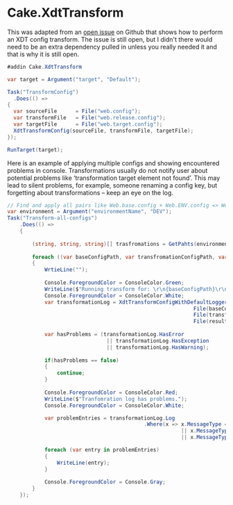 # Cake.XdtTransform

This was adapted from an [open issue](https://github.com/cake-build/cake/issues/321) on Github that shows 
how to perform an XDT config transform. The issue is still open, but I didn't there would need to be an 
extra dependency pulled in unless you really needed it and that is why it is still open.

```csharp
#addin Cake.XdtTransform

var target = Argument("target", "Default");

Task("TransformConfig")
  .Does(() =>
{
  var sourceFile      = File("web.config");
  var transformFile   = File("web.release.config");
  var targetFile      = File("web.target.config");
  XdtTransformConfig(sourceFile, transformFile, targetFile);
});

RunTarget(target);
```

Here is an example of applying multiple configs and showing encountered problems in console.
Transformations usually do not notify user about potential problems like ‘transformation target element not found’. This may lead to silent problems, for example, someone renaming a config key, but forgetting about transformations – keep an eye on the log.  

```csharp
// Find and apply all pairs like Web.base.config + Web.ENV.config => Web.config
var environment = Argument("environmentName", "DEV");
Task("Transform-all-configs")
    .Does(() =>
    {
    
        (string, string, string)[] trasfromations = GetPahts(environment, "./");
        
        foreach ((var baseConfigPath, var transfromationConfigPath, var resultingConfigPath) in trasfromations)
        {
            WrtieLine("");
            
            Console.ForegroundColor = ConsoleColor.Green; 
            WriteLine($"Running transform for: \r\n{baseConfigPath}\r\n{transfromationConfigPath}"); 
            Console.ForegroundColor = ConsoleColor.White; 
            var transformationLog = XdtTransformConfigWithDefaultLogger( 
                                                            File(baseConfigPath), 
                                                            File(transfromationConfigPath), 
                                                            File(resultingConfigPath)); 
                                                            
            var hasProblems = (transformationLog.HasError
                                || transformationLog.HasException 
                                || transformationLog.HasWarning);
                                
            if(hasProblems == false) 
            { 
                continue; 
            } 
            
            Console.ForegroundColor = ConsoleColor.Red; 
            WriteLine($"Tranfomration log has problems."); 
            Console.ForegroundColor = ConsoleColor.White; 

            var problemEntries = transformationLog.Log
                                            .Where(x => x.MessageType == "Error" 
                                                        || x.MessageType == "Exception"
                                                        || x.MessageType == "Warning"); 

            foreach (var entry in problemEntries)
            {
                WriteLine(entry);
            }
    
            Console.ForegroundColor = Console.Gray;
        }
    });
```
